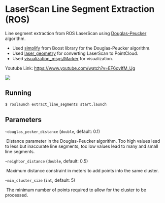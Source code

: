 # LaserScan Line Segment Extraction (ROS)

Line segment extraction from ROS LaserScan using [Douglas-Peucker](http://en.wikipedia.org/wiki/Ramer–Douglas–Peucker_algorithm) algorithm.

- Used [simplify](https://www.boost.org/doc/libs/1_68_0/libs/geometry/doc/html/geometry/reference/algorithms/simplify/simplify_3.html) from Boost library for the Douglas-Peucker algorithm.
- Used [laser_geometry](http://wiki.ros.org/laser_geometry) for converting LaserScan to PointCloud.
- Used [visualization_msgs/Marker](http://wiki.ros.org/rviz/DisplayTypes/Marker) for visualization.

Youtube Link: https://www.youtube.com/watch?v=EF6ovIfM_Ug

[![](https://img.youtube.com/vi/EF6ovIfM_Ug/0.jpg)](https://www.youtube.com/watch?v=EF6ovIfM_Ug)


## Running

```bash
$ roslaunch extract_line_segments start.launch
```

## Parameters

`~douglas_pecker_distance` (`double`, default: 0.1)

​	Distance parameter in the Douglas-Peucker algorithm. Too high values lead to less but inaccurate line segments, too low values lead to many and small line segments.

`~neighbor_distance` (`double`, default: 0.5)

​	Maximum distance constraint in meters to add points into the same cluster.

`~min_cluster_size` (`int`, default: 5)

​	The minimum number of points required to allow for the cluster to be processed.

